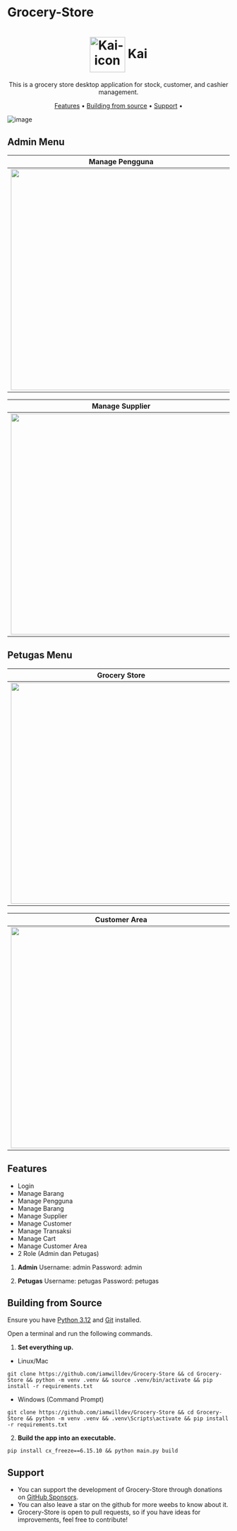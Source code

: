 # Grocery-Store

<h1 align="center">
<img align="center" height="80px" width="80px" src="https://lh3.googleusercontent.com/u/0/drive-viewer/AK7aPaDX9W6wWoAo3RNaRbfJfYCP0YSWLJqEqoFPPQuguOJpTjCDg8gpfOwjwHKsBlAs-ao27FrK_syLwZsniTwyZhGU-6RK5g=w2940-h1606" alt="Kai-icon">
 Kai
</h1>
<p align="center">
This is a grocery store desktop application for stock, customer, and cashier management.
</p>

<p align="center">
  <a href="#features">Features</a> •
  <a href="#building-from-source">Building from source</a> •
  <a href="#support">Support</a> •
</p>

![image](https://lh3.googleusercontent.com/u/0/drive-viewer/AK7aPaCeMYDQqt0b9GqwzbSDFg8uwproxSJWzAbK6TqIVN-Tp54Txw8VbPhOa31ACWCE1p5CLl_xv_G8BUCwkauPIz1FMh_B=w2940-h1606)

## Admin Menu

| Manage Pengguna                                                                                                                                                                           | Manage Barang                                                                                                                                                                             |
| ----------------------------------------------------------------------------------------------------------------------------------------------------------------------------------------- | ----------------------------------------------------------------------------------------------------------------------------------------------------------------------------------------- |
| <img width="500" src="https://lh3.googleusercontent.com/u/0/drive-viewer/AK7aPaA0gLR4oCi5aB4FntnSAhS4i3ycjsKmudsMn8yAhdyNpF2fTvKn1Ebkn5d9QrKeg1IxrhBOFeCF2QxSssFlqLsd76yWrA=w2940-h1606"> | <img width="500" src="https://lh3.googleusercontent.com/u/0/drive-viewer/AK7aPaBh5NNCJiVSTI1Hyh2QXVDZtY1T66PV9e-c7MKDTQkKprX0T7gKRf9P0vuqVM0coSGXzXgG-w8FLlC3nUYH1mI8vS0mlg=w2940-h1606"> |

| Manage Supplier                                                                                                                                                                           | Manage Customer                                                                                                                                                                           |
| ----------------------------------------------------------------------------------------------------------------------------------------------------------------------------------------- | ----------------------------------------------------------------------------------------------------------------------------------------------------------------------------------------- |
| <img width="500" src="https://lh3.googleusercontent.com/u/0/drive-viewer/AK7aPaDNmOR94W7Z-F9v8sBYyslpY7n-CpNcXwunAdkZ7g0qCtfGdMCCh-2Plae3D5NTb4Ku9G30x0BilHpEGjb_VJcF_Hj20g=w2940-h1606"> | <img width="500" src="https://lh3.googleusercontent.com/u/0/drive-viewer/AK7aPaAA3vwoMhOvKOnD2kyQ9W-ikMbXilEsg5ybbKmQ-JCgDdFu3FV8BGqYokSTCsC38seUPBX7aERtdzL-PKRj8x9CsqDFUA=w2940-h1606"> |

## Petugas Menu

| Grocery Store                                                                                                                                                                             | Cart                                                                                                                                                                                    |
| ----------------------------------------------------------------------------------------------------------------------------------------------------------------------------------------- | --------------------------------------------------------------------------------------------------------------------------------------------------------------------------------------- |
| <img width="500" src="https://lh3.googleusercontent.com/u/0/drive-viewer/AK7aPaCFJz1wapt1AEQZsC0BP69uROigQIXVhkF-wsEYLZaDhjUPEPxejqHCTEoP5s04aKgd_brn5ZOLIfTyVTXgXgj8uk-rzA=w2940-h1606"> | <img width="500" src="https://lh3.googleusercontent.com/u/0/drive-viewer/AK7aPaBgx4UB1PwzhZJwQf5VOVryyWZQgKLiFM-DdtXw8j6UthBOfp7o4WTx68nmGqwCuqld17qfRKCPdGloapaTFRTrvJUH=w2940-h1606"> |

| Customer Area                                                                                                                                                                             |
| ----------------------------------------------------------------------------------------------------------------------------------------------------------------------------------------- |
| <img width="500" src="https://lh3.googleusercontent.com/u/0/drive-viewer/AK7aPaA_m7wM_t6w1m-P8JXDGisd8EUGClzczRC2eP2kQ5wU3JGSsQQy-CebXOk-IabA9na35q3tMYoU56Y6QLtnsX1tKuXo_Q=w2940-h1606"> |

## Features

- Login
- Manage Barang
- Manage Pengguna
- Manage Barang
- Manage Supplier
- Manage Customer
- Manage Transaksi
- Manage Cart
- Manage Customer Area
- 2 Role (Admin dan Petugas)

1. **Admin**
   Username: admin
   Password: admin

2. **Petugas**
   Username: petugas
   Password: petugas

## Building from Source

Ensure you have [Python 3.12](https://www.python.org/downloads/) and [Git](https://github.com/git-guides/install-git) installed.

Open a terminal and run the following commands.

1. **Set everything up.**

- Linux/Mac

```
git clone https://github.com/iamwilldev/Grocery-Store && cd Grocery-Store && python -m venv .venv && source .venv/bin/activate && pip install -r requirements.txt
```

- Windows (Command Prompt)

```
git clone https://github.com/iamwilldev/Grocery-Store && cd Grocery-Store && python -m venv .venv && .venv\Scripts\activate && pip install -r requirements.txt
```

2. **Build the app into an executable.**

```
pip install cx_freeze==6.15.10 && python main.py build
```

## Support

- You can support the development of Grocery-Store through donations on [GitHub Sponsors]().
- You can also leave a star on the github for more weebs to know about it.
- Grocery-Store is open to pull requests, so if you have ideas for improvements, feel free to contribute!
